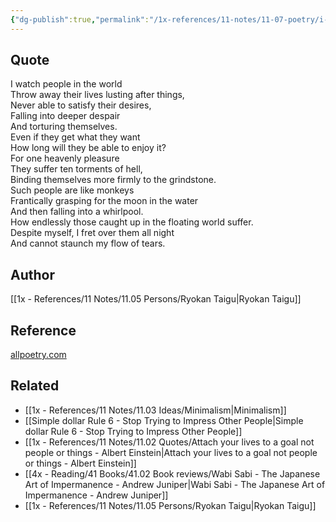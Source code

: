 ```yaml
---
{"dg-publish":true,"permalink":"/1x-references/11-notes/11-07-poetry/i-watch-people-in-the-world-ryokan-taigu/","title":"I watch people in the world - Ryokan Taigu","created":"2023-09-07T11:45:01.056+03:00","updated":"2024-02-14T20:18:17.957+03:00"}
---
```



## Quote
I watch people in the world  
Throw away their lives lusting after things,  
Never able to satisfy their desires,  
Falling into deeper despair  
And torturing themselves.  
Even if they get what they want  
How long will they be able to enjoy it?  
For one heavenly pleasure  
They suffer ten torments of hell,  
Binding themselves more firmly to the grindstone.  
Such people are like monkeys  
Frantically grasping for the moon in the water  
And then falling into a whirlpool.  
How endlessly those caught up in the floating world suffer.  
Despite myself, I fret over them all night  
And cannot staunch my flow of tears.

## Author
[[1x - References/11 Notes/11.05 Persons/Ryokan Taigu\|Ryokan Taigu]]

## Reference
[allpoetry.com](https://allpoetry.com/I-Watch-People-In-The-World-)

## Related
- [[1x - References/11 Notes/11.03 Ideas/Minimalism\|Minimalism]]
- [[Simple dollar Rule 6 - Stop Trying to Impress Other People\|Simple dollar Rule 6 - Stop Trying to Impress Other People]]
- [[1x - References/11 Notes/11.02 Quotes/Attach your lives to a goal not people or things - Albert Einstein\|Attach your lives to a goal not people or things - Albert Einstein]]
- [[4x - Reading/41 Books/41.02 Book reviews/Wabi Sabi - The Japanese Art of Impermanence - Andrew Juniper\|Wabi Sabi - The Japanese Art of Impermanence - Andrew Juniper]]
- [[1x - References/11 Notes/11.05 Persons/Ryokan Taigu\|Ryokan Taigu]]